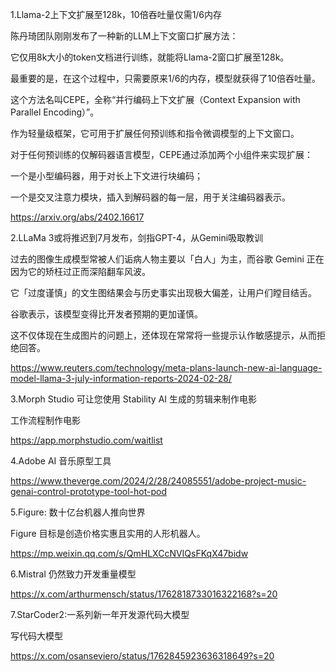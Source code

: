 1.Llama-2上下文扩展至128k，10倍吞吐量仅需1/6内存

陈丹琦团队刚刚发布了一种新的LLM上下文窗口扩展方法：

它仅用8k大小的token文档进行训练，就能将Llama-2窗口扩展至128k。

最重要的是，在这个过程中，只需要原来1/6的内存，模型就获得了10倍吞吐量。

这个方法名叫CEPE，全称“并行编码上下文扩展（Context Expansion with Parallel Encoding）”。

作为轻量级框架，它可用于扩展任何预训练和指令微调模型的上下文窗口。

对于任何预训练的仅解码器语言模型，CEPE通过添加两个小组件来实现扩展：

一个是小型编码器，用于对长上下文进行块编码；

一个是交叉注意力模块，插入到解码器的每一层，用于关注编码器表示。

https://arxiv.org/abs/2402.16617

2.LLaMa 3或将推迟到7月发布，剑指GPT-4，从Gemini吸取教训

过去的图像生成模型常被人们诟病人物主要以「白人」为主，而谷歌 Gemini 正在因为它的矫枉过正而深陷翻车风波。

它「过度谨慎」的文生图结果会与历史事实出现极大偏差，让用户们瞠目结舌。

谷歌表示，该模型变得比开发者预期的更加谨慎。

这不仅体现在生成图片的问题上，还体现在常常将一些提示认作敏感提示，从而拒绝回答。

https://www.reuters.com/technology/meta-plans-launch-new-ai-language-model-llama-3-july-information-reports-2024-02-28/


3.Morph Studio 可让您使用 Stability AI 生成的剪辑来制作电影

工作流程制作电影

https://app.morphstudio.com/waitlist

4.Adobe AI 音乐原型工具

https://www.theverge.com/2024/2/28/24085551/adobe-project-music-genai-control-prototype-tool-hot-pod

5.Figure: 数十亿台机器人推向世界

Figure 目标是创造价格实惠且实用的人形机器人。

https://mp.weixin.qq.com/s/QmHLXCcNVIQsFKqX47bidw

6.Mistral 仍然致力开发重量模型

https://x.com/arthurmensch/status/1762818733016322168?s=20

7.StarCoder2:一系列新一年开发源代码大模型

写代码大模型

https://x.com/osanseviero/status/1762845923636318649?s=20


